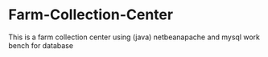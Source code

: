# Farm-Collection-Center
This is a farm collection center using (java) netbeanapache and mysql work bench for database
